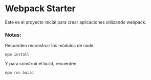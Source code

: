 # Webpack Starter

Este es el proyecto inicial para crear aplicaciones utilizando webpack.

### Notas:
Recuerden reconstruir los módulos de node:
```
npm install
```

Y para construir el build, recuerden:
```
npm run build
```